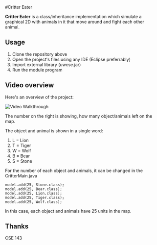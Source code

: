 #Critter Eater 

**Critter Eater** is a class/inheritance implementation which simulate a graphical 2D with animals in it that move around and fight each other animal. 

## Usage
1. Clone the repository above
2. Open the project's files using any IDE (Eclipse preferrably)
3. Import external library (uwcse.jar)
4. Run the module program

## Video overview

Here's an overview of the project:

<img src='http://i.imgur.com/NjvQagI.gif' title='Critter' width='' alt='Video Walkthrough' />

The number on the right is showing, how many object/animals left on the map.

The object and animal is shown in a single word: 

1. L = Lion 
2. T = Tiger
3. W = Wolf
4. B = Bear
5. S = Stone

For the number of each object and animals, it can be changed in the CritterMain.java 
```
model.add(25, Stone.class);
model.add(25, Bear.class);
model.add(25, Lion.class);
model.add(25, Tiger.class);
model.add(25, Wolf.class);
```
In this case, each object and animals have 25 units in the map.

## Thanks
CSE 143
